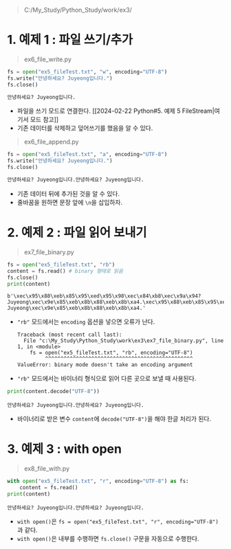 > C:/My_Study/Python_Study/work/ex3/

# 1. 예제 1 : 파일 쓰기/추가
> ex6_file_write.py

```python
fs = open("ex5_fileTest.txt", "w", encoding="UTF-8")
fs.write("안녕하세요? Juyeong입니다.")
fs.close()
```
```ex5_fileTest.txt
안녕하세요? Juyeong입니다.
```
- 파일을 쓰기 모드로 연결한다. [[2024-02-22 Python#5. 예제 5 FileStream|여기서 모드 참고]]
- 기존 데이터를 삭제하고 덮어쓰기를 했음을 알 수 있다.

> ex6_file_append.py

```python
fs = open("ex5_fileTest.txt", "a", encoding="UTF-8")
fs.write("안녕하세요? Juyeong입니다.")
fs.close()
```
```ex5_fileTest.txt
안녕하세요? Juyeong입니다.안녕하세요? Juyeong입니다.
```
- 기존 데이터 뒤에 추가된 것을 알 수 있다.
- 줄바꿈을 원하면 문장 앞에 `\n`을 삽입하자.

# 2. 예제 2 : 파일 읽어 보내기
> ex7_file_binary.py

```python
fs = open("ex5_fileTest.txt", "rb")
content = fs.read() # binary 형태로 읽음
fs.close()
print(content)
```
```
b'\xec\x95\x88\xeb\x85\x95\xed\x95\x98\xec\x84\xb8\xec\x9a\x94? Juyeong\xec\x9e\x85\xeb\x8b\x88\xeb\x8b\xa4.\xec\x95\x88\xeb\x85\x95\xed\x95\x98\xec\x84\xb8\xec\x9a\x94? Juyeong\xec\x9e\x85\xeb\x8b\x88\xeb\x8b\xa4.'
```
- `"rb"` 모드에서는 `encoding` 옵션을 넣으면 오류가 난다.
	```
	Traceback (most recent call last):
	  File "c:\My_Study\Python_Study\work\ex3\ex7_file_binary.py", line 1, in <module>
	    fs = open("ex5_fileTest.txt", "rb", encoding="UTF-8")
	         ^^^^^^^^^^^^^^^^^^^^^^^^^^^^^^^^^^^^^^^^^^^^^^^^
	ValueError: binary mode doesn't take an encoding argument
	```
- `"rb"` 모드에서는 바이너리 형식으로 읽어 다른 곳으로 보낼 때 사용된다.

```python
print(content.decode("UTF-8"))
```
```
안녕하세요? Juyeong입니다.안녕하세요? Juyeong입니다.
```
- 바이너리로 받은 변수 `content`에 `decode("UTF-8")`을 해야 한글 처리가 된다.

# 3. 예제 3 : with open
> ex8_file_with.py

```python
with open("ex5_fileTest.txt", "r", encoding="UTF-8") as fs:
    content = fs.read()
print(content)
```
```
안녕하세요? Juyeong입니다.안녕하세요? Juyeong입니다.
```
- `with open()`은 `fs = open("ex5_fileTest.txt", "r", encoding="UTF-8")`과 같다.
- `with open()`은 내부를 수행하면 `fs.close()` 구문을 자동으로 수행한다.